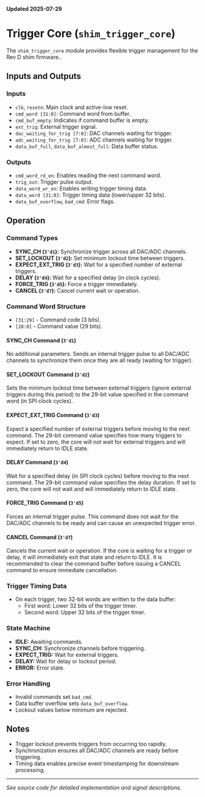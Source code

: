 **Updated 2025-07-29**
# Trigger Core (`shim_trigger_core`)

The `shim_trigger_core` module provides flexible trigger management for the Rev D shim firmware..

## Inputs and Outputs

### Inputs

- `clk`, `resetn`: Main clock and active-low reset.
- `cmd_word [31:0]`: Command word from buffer.
- `cmd_buf_empty`: Indicates if command buffer is empty.
- `ext_trig`: External trigger signal.
- `dac_waiting_for_trig [7:0]`: DAC channels waiting for trigger.
- `adc_waiting_for_trig [7:0]`: ADC channels waiting for trigger.
- `data_buf_full`, `data_buf_almost_full`: Data buffer status.

### Outputs

- `cmd_word_rd_en`: Enables reading the next command word.
- `trig_out`: Trigger pulse output.
- `data_word_wr_en`: Enables writing trigger timing data.
- `data_word [31:0]`: Trigger timing data (lower/upper 32 bits).
- `data_buf_overflow`, `bad_cmd`: Error flags.

## Operation

### Command Types

- **SYNC_CH (`3'd1`):** Synchronize trigger across all DAC/ADC channels.
- **SET_LOCKOUT (`3'd2`):** Set minimum lockout time between triggers.
- **EXPECT_EXT_TRIG (`3'd3`):** Wait for a specified number of external triggers.
- **DELAY (`3'd4`):** Wait for a specified delay (in clock cycles).
- **FORCE_TRIG (`3'd5`):** Force a trigger immediately.
- **CANCEL (`3'd7`):** Cancel current wait or operation.

### Command Word Structure

- `[31:29]` - Command code (3 bits).
- `[28:0]` - Command value (29 bits).

#### SYNC_CH Command (`3'd1`)

No additional parameters. Sends an internal trigger pulse to all DAC/ADC channels to synchronize them once they are all ready (waiting for trigger).

#### SET_LOCKOUT Command (`3'd2`)

Sets the minimum lockout time between external triggers (ignore external triggers during this period) to the 29-bit value specified in the command word (in SPI clock cycles).

#### EXPECT_EXT_TRIG Command (`3'd3`)

Expect a specified number of external triggers before moving to the next command. The 29-bit command value specifies how many triggers to expect. If set to zero, the core will not wait for external triggers and will immediately return to IDLE state.

#### DELAY Command (`3'd4`)

Wait for a specified delay (in SPI clock cycles) before moving to the next command. The 29-bit command value specifies the delay duration. If set to zero, the core will not wait and will immediately return to IDLE state.

#### FORCE_TRIG Command (`3'd5`)

Forces an internal trigger pulse. This command does not wait for the DAC/ADC channels to be ready and can cause an unexpected trigger error.

#### CANCEL Command (`3'd7`)

Cancels the current wait or operation. If the core is waiting for a trigger or delay, it will immediately exit that state and return to IDLE. It is recommended to clear the command buffer before issuing a CANCEL command to ensure immediate cancellation.

### Trigger Timing Data

- On each trigger, two 32-bit words are written to the data buffer:
  - First word: Lower 32 bits of the trigger timer.
  - Second word: Upper 32 bits of the trigger timer.

### State Machine

- **IDLE:** Awaiting commands.
- **SYNC_CH:** Synchronize channels before triggering.
- **EXPECT_TRIG:** Wait for external triggers.
- **DELAY:** Wait for delay or lockout period.
- **ERROR:** Error state.

### Error Handling

- Invalid commands set `bad_cmd`.
- Data buffer overflow sets `data_buf_overflow`.
- Lockout values below minimum are rejected.

## Notes

- Trigger lockout prevents triggers from occurring too rapidly.
- Synchronization ensures all DAC/ADC channels are ready before triggering.
- Timing data enables precise event timestamping for downstream processing.

---
*See source code for detailed implementation and signal descriptions.*
